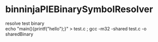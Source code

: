 # binninjaPIEBinarySymbolResolver
resolve test binary  
echo "main(){printf(\"hello\");}" > test.c ; gcc -m32 -shared test.c -o sharedBinary  
